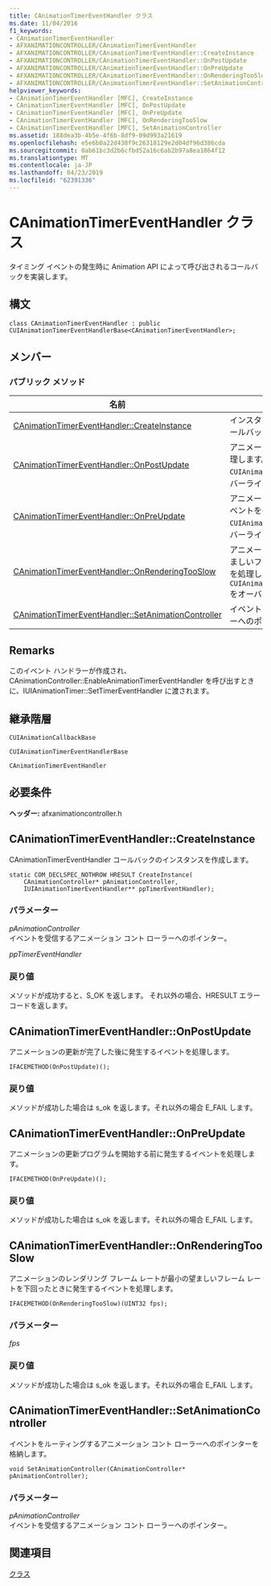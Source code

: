 ```yaml
---
title: CAnimationTimerEventHandler クラス
ms.date: 11/04/2016
f1_keywords:
- CAnimationTimerEventHandler
- AFXANIMATIONCONTROLLER/CAnimationTimerEventHandler
- AFXANIMATIONCONTROLLER/CAnimationTimerEventHandler::CreateInstance
- AFXANIMATIONCONTROLLER/CAnimationTimerEventHandler::OnPostUpdate
- AFXANIMATIONCONTROLLER/CAnimationTimerEventHandler::OnPreUpdate
- AFXANIMATIONCONTROLLER/CAnimationTimerEventHandler::OnRenderingTooSlow
- AFXANIMATIONCONTROLLER/CAnimationTimerEventHandler::SetAnimationController
helpviewer_keywords:
- CAnimationTimerEventHandler [MFC], CreateInstance
- CAnimationTimerEventHandler [MFC], OnPostUpdate
- CAnimationTimerEventHandler [MFC], OnPreUpdate
- CAnimationTimerEventHandler [MFC], OnRenderingTooSlow
- CAnimationTimerEventHandler [MFC], SetAnimationController
ms.assetid: 188dea3b-4b5e-4f6b-8df9-09d993a21619
ms.openlocfilehash: e5e6b0a22d438f9c26318129e2d04df96d386cda
ms.sourcegitcommit: 0ab61bc3d2b6cfbd52a16c6ab2b97a8ea1864f12
ms.translationtype: MT
ms.contentlocale: ja-JP
ms.lasthandoff: 04/23/2019
ms.locfileid: "62391336"
---
```

# <a name="canimationtimereventhandler-class"></a>CAnimationTimerEventHandler クラス

タイミング イベントの発生時に Animation API によって呼び出されるコールバックを実装します。

## <a name="syntax"></a>構文

```
class CAnimationTimerEventHandler : public CUIAnimationTimerEventHandlerBase<CAnimationTimerEventHandler>;
```

## <a name="members"></a>メンバー

### <a name="public-methods"></a>パブリック メソッド

|名前|説明|
|----------|-----------------|
|[CAnimationTimerEventHandler::CreateInstance](#createinstance)|インスタンスを作成します`CAnimationTimerEventHandler`コールバック。|
|[CAnimationTimerEventHandler::OnPostUpdate](#onpostupdate)|アニメーションの更新が完了した後に発生するイベントを処理します。 ( `CUIAnimationTimerEventHandlerBase::OnPostUpdate`をオーバーライドします)。|
|[CAnimationTimerEventHandler::OnPreUpdate](#onpreupdate)|アニメーションの更新プログラムを開始する前に発生するイベントを処理します。 ( `CUIAnimationTimerEventHandlerBase::OnPreUpdate`をオーバーライドします)。|
|[CAnimationTimerEventHandler::OnRenderingTooSlow](#onrenderingtooslow)|アニメーションのレンダリング フレーム レートが最小の望ましいフレーム レートを下回ったときに発生するイベントを処理します。 ( `CUIAnimationTimerEventHandlerBase::OnRenderingTooSlow`をオーバーライドします)。|
|[CAnimationTimerEventHandler::SetAnimationController](#setanimationcontroller)|イベントをルーティングするアニメーション コント ローラーへのポインターを格納します。|

## <a name="remarks"></a>Remarks

このイベント ハンドラーが作成され、CAnimationController::EnableAnimationTimerEventHandler を呼び出すときに、IUIAnimationTimer::SetTimerEventHandler に渡されます。

## <a name="inheritance-hierarchy"></a>継承階層

`CUIAnimationCallbackBase`

`CUIAnimationTimerEventHandlerBase`

`CAnimationTimerEventHandler`

## <a name="requirements"></a>必要条件

**ヘッダー:** afxanimationcontroller.h

##  <a name="createinstance"></a>  CAnimationTimerEventHandler::CreateInstance

CAnimationTimerEventHandler コールバックのインスタンスを作成します。

```
static COM_DECLSPEC_NOTHROW HRESULT CreateInstance(
    CAnimationController* pAnimationController,
    IUIAnimationTimerEventHandler** ppTimerEventHandler);
```

### <a name="parameters"></a>パラメーター

*pAnimationController*<br/>
イベントを受信するアニメーション コント ローラーへのポインター。

*ppTimerEventHandler*

### <a name="return-value"></a>戻り値

メソッドが成功すると、S_OK を返します。 それ以外の場合、HRESULT エラー コードを返します。

##  <a name="onpostupdate"></a>  CAnimationTimerEventHandler::OnPostUpdate

アニメーションの更新が完了した後に発生するイベントを処理します。

```
IFACEMETHOD(OnPostUpdate)();
```

### <a name="return-value"></a>戻り値

メソッドが成功した場合は s_ok を返します。それ以外の場合 E_FAIL します。

##  <a name="onpreupdate"></a>  CAnimationTimerEventHandler::OnPreUpdate

アニメーションの更新プログラムを開始する前に発生するイベントを処理します。

```
IFACEMETHOD(OnPreUpdate)();
```

### <a name="return-value"></a>戻り値

メソッドが成功した場合は s_ok を返します。それ以外の場合 E_FAIL します。

##  <a name="onrenderingtooslow"></a>  CAnimationTimerEventHandler::OnRenderingTooSlow

アニメーションのレンダリング フレーム レートが最小の望ましいフレーム レートを下回ったときに発生するイベントを処理します。

```
IFACEMETHOD(OnRenderingTooSlow)(UINT32 fps);
```

### <a name="parameters"></a>パラメーター

*fps*

### <a name="return-value"></a>戻り値

メソッドが成功した場合は s_ok を返します。それ以外の場合 E_FAIL します。

##  <a name="setanimationcontroller"></a>  CAnimationTimerEventHandler::SetAnimationController

イベントをルーティングするアニメーション コント ローラーへのポインターを格納します。

```
void SetAnimationController(CAnimationController* pAnimationController);
```

### <a name="parameters"></a>パラメーター

*pAnimationController*<br/>
イベントを受信するアニメーション コント ローラーへのポインター。

## <a name="see-also"></a>関連項目

[クラス](../../mfc/reference/mfc-classes.md)
